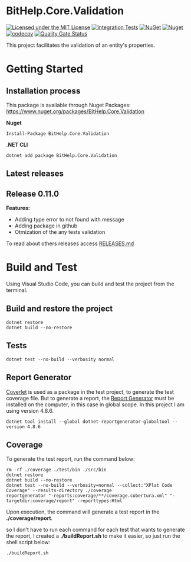 # BitHelp.Core.Validation

[![Licensed under the MIT License](https://img.shields.io/badge/License-MIT-blue.svg)](./LICENSE)
[![Integration Tests](https://github.com/RenatoPacheco/BitHelp.Core.Validation/workflows/Integration%20Tests/badge.svg?branch=master)](https://github.com/RenatoPacheco/BitHelp.Core.Validation/actions/workflows/integration-tests.yml)
[![NuGet](https://img.shields.io/nuget/v/BitHelp.Core.Validation.svg)](https://nuget.org/packages/BitHelp.Core.Validation)
[![Nuget](https://img.shields.io/nuget/dt/BitHelp.Core.Validation.svg)](https://nuget.org/packages/BitHelp.Core.Validation)
[![codecov](https://codecov.io/gh/RenatoPacheco/BitHelp.Core.Validation/branch/master/graph/badge.svg?token=6YLN9GKD8X)](https://codecov.io/gh/RenatoPacheco/BitHelp.Core.Validation)
[![Quality Gate Status](https://sonarcloud.io/api/project_badges/measure?project=RenatoPacheco_BitHelp.Core.Validation&metric=alert_status)](https://sonarcloud.io/summary/new_code?id=RenatoPacheco_BitHelp.Core.Validation)

This project facilitates the validation of an entity's properties.

# Getting Started

## Installation process

This package is available through Nuget Packages: https://www.nuget.org/packages/BitHelp.Core.Validation

**Nuget**
```
Install-Package BitHelp.Core.Validation
```

**.NET CLI**
```
dotnet add package BitHelp.Core.Validation
```

## Latest releases

## Release 0.11.0

**Features:**

- Adding type error to not found with message
- Adding package in github
- Otmization of the any tests validation

To read about others releases access [RELEASES.md](https://github.com/RenatoPacheco/BitHelp.Core.Validation/blob/master/RELEASES.md)

# Build and Test

Using Visual Studio Code, you can build and test the project from the terminal.

## Build and restore the project

```
dotnet restore
dotnet build --no-restore
```

## Tests

```
dotnet test --no-build --verbosity normal
```

## Report Generator

[Coverlet] is used as a package in the test project, to generate the test coverage file. But to generate a report, the [Report Generator] must be installed on the computer, in this case in global scope. In this project I am using version 4.8.6.

```	
dotnet tool install --global dotnet-reportgenerator-globaltool --version 4.8.6
```

## Coverage

To generate the test report, run the command below:

```
rm -rf ./coverage ./test/bin ./src/bin
dotnet restore
dotnet build --no-restore
dotnet test --no-build --verbosity=normal --collect:"XPlat Code Coverage" --results-directory ./coverage
reportgenerator "-reports:coverage/**/coverage.cobertura.xml" "-targetdir:coverage/report" -reporttypes:Html
```

Upon execution, the command will generate a test report in the **./coverage/report**.

so I don't have to run each command for each test that wants to generate the report, I created a **./buildReport.sh** to make it easier, so just run the shell script below:

```	
./buildReport.sh
```

[Visual Studio]:<https://visualstudio.microsoft.com/>
[.Net Core 3.1]:<https://docs.microsoft.com/en-us/dotnet/core/whats-new/dotnet-core-3-1>
[.NET 5]:<https://docs.microsoft.com/en-us/dotnet/core/whats-new/dotnet-5>
[Report Generator]:<https://github.com/danielpalme/ReportGenerator>
[Coverlet]:<https://github.com/coverlet-coverage/coverlet>
[shields.io]:<https://shields.io/category/coverage>